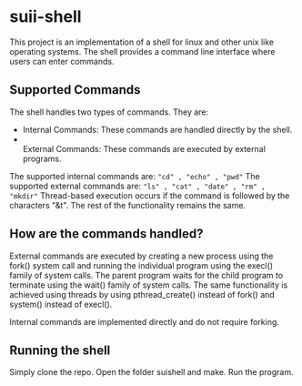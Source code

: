 # suii-shell

This project is an implementation of a shell for linux and other unix like operating systems.
The shell provides a command line interface where users can enter commands.

## Supported Commands

The shell handles two types of commands. They are:
<ul>
<li>Internal Commands: These commands are handled directly by the shell.</li>
<li></li>External Commands: These commands are executed by external programs.</li>
</ul>

The supported internal commands are: ``` "cd" , "echo" , "pwd" ```
The supported external commands are: ``` "ls" , "cat" , "date" , "rm" , "mkdir" ```
Thread-based execution occurs if the command is followed by the characters "&t". The rest of the functionality remains the same.

## How are the commands handled?

External commands are executed by creating a new process using the fork() system call and running the individual program using the execl() family of system calls. The parent program waits for the child program to terminate using the wait() family of system calls.
The same functionality is achieved using threads by using pthread_create() instead of fork() and system() instead of execl().

Internal commands are implemented directly and do not require forking.

## Running the shell

Simply clone the repo. Open the folder suishell and make. Run the program.
